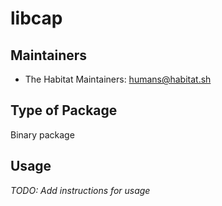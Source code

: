 # libcap

## Maintainers

* The Habitat Maintainers: <humans@habitat.sh>

## Type of Package

Binary package

## Usage

*TODO: Add instructions for usage*
